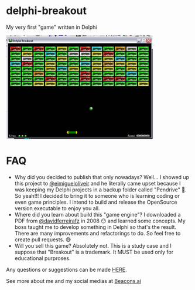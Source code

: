 # delphi-breakout
My very first "game" written in Delphi

<img src="https://github.com/marcosrocha85/delphi-breakout/blob/main/images/main%20game.jpg?size=400" width=400>

# FAQ
- Why did you decided to publish that only nowadays?
  Well... I showed up this project to [@eimigueloliveir](https://github.com/eimigueloliveir) and he literally came upset because I was keeping my Delphi projects in a backup folder called "Pendrive" 🤣. So yeah!!! I decided to bring it to someone who is learning coding or even game principles. I intend to build and release the OpenSource version executable to enjoy you all.
- Where did you learn about build this "game engine"?
  I downloaded a PDF from [@davidferreirafz](https://github.com/davidferreirafz) in 2008 😶 and learned some concepts. My boss taught me to develop something in Delphi so that's the result. There are many improvements and refactorings to do. So feel free to create pull requests. 😅
- Will you sell this game?
  Absolutely not. This is a study case and I suppose that "Breakout" is a trademark. It MUST be used only for educational purproses.

Any questions or suggestions can be made [HERE](https://github.com/marcosrocha85/delphi-breakout/discussions).

See more about me and my social medias at [Beacons.ai](https://beacons.ai/marcosrochagpm)
